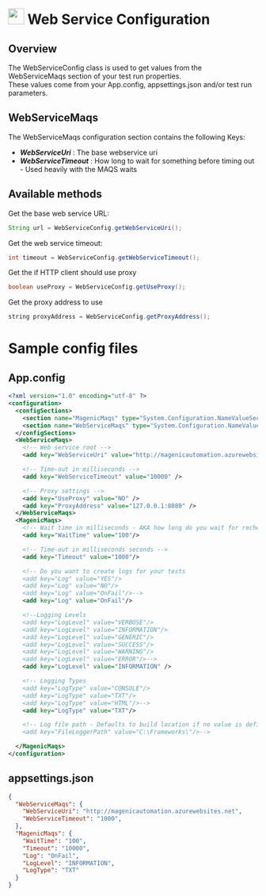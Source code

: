 # <img src="resources/jmaqslogo.jpg" height="32" width="32"> Web Service Configuration

## Overview
The WebServiceConfig class is used to get values from the WebServiceMaqs section of your test run properties.
<br>These values come from your App.config, appsettings.json and/or test run parameters.

## WebServiceMaqs
The WebServiceMaqs configuration section contains the following Keys:
* ***WebServiceUri*** : The base webservice uri
* ***WebServiceTimeout*** : How long to wait for something before timing out - Used heavily with the MAQS waits

## Available methods
Get the base web service URL:
```java
String url = WebServiceConfig.getWebServiceUri();
```

Get the web service timeout:
```java
int timeout = WebServiceConfig.getWebServiceTimeout();
```

Get the if HTTP client should use proxy
```java
boolean useProxy = WebServiceConfig.getUseProxy();
```

Get the proxy address to use
```java
string proxyAddress = WebServiceConfig.getProxyAddress();
```

# Sample config files
## App.config
```xml
<?xml version="1.0" encoding="utf-8" ?>
<configuration>
  <configSections>
    <section name="MagenicMaqs" type="System.Configuration.NameValueSectionHandler"/>
    <section name="WebServiceMaqs" type="System.Configuration.NameValueSectionHandler"/>
  </configSections>
  <WebServiceMaqs>
    <!-- Web service root -->
    <add key="WebServiceUri" value="http://magenicautomation.azurewebsites.net" />

    <!-- Time-out in milliseconds -->
    <add key="WebServiceTimeout" value="10000" />

    <!-- Proxy settings -->
    <add key="UseProxy" value="NO" />
    <add key="ProxyAddress" value="127.0.0.1:8080" />
  </WebServiceMaqs>
  <MagenicMaqs>
    <!-- Wait time in milliseconds - AKA how long do you wait for rechecking something -->
    <add key="WaitTime" value="100"/>

    <!-- Time-out in milliseconds seconds -->
    <add key="Timeout" value="1000"/>

    <!-- Do you want to create logs for your tests
    <add key="Log" value="YES"/>
    <add key="Log" value="NO"/>
    <add key="Log" value="OnFail"/>-->
    <add key="Log" value="OnFail"/>

    <!--Logging Levels
    <add key="LogLevel" value="VERBOSE"/>
    <add key="LogLevel" value="INFORMATION"/>
    <add key="LogLevel" value="GENERIC"/>
    <add key="LogLevel" value="SUCCESS"/>
    <add key="LogLevel" value="WARNING"/>
    <add key="LogLevel" value="ERROR"/>-->
    <add key="LogLevel" value="INFORMATION" />

    <!-- Logging Types
    <add key="LogType" value="CONSOLE"/>
    <add key="LogType" value="TXT"/>
    <add key="LogType" value="HTML"/>-->
    <add key="LogType" value="TXT"/>

    <!-- Log file path - Defaults to build location if no value is defined
    <add key="FileLoggerPath" value="C:\Frameworks\"/>-->

  </MagenicMaqs>
</configuration>

```
## appsettings.json
```json
{
  "WebServiceMaqs": {
    "WebServiceUri": "http://magenicautomation.azurewebsites.net",
    "WebServiceTimeout": "1000",
  },
  "MagenicMaqs": {
    "WaitTime": "100",
    "Timeout": "10000",
    "Log": "OnFail",
    "LogLevel": "INFORMATION",
    "LogType": "TXT"
  }
}
```